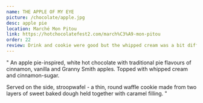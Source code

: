 ```yaml
---
name: THE APPLE OF MY EYE
picture: /chocolate/apple.jpg
desc: apple pie
location: Marché Mon Pitou
link: https://hotchocolatefest2.com/march%C3%A9-mon-pitou
order: 22
review: Drink and cookie were good but the whipped cream was a bit different the rest of them but I can't put my tongue on it haha
---
```


"
An apple pie-inspired, white hot chocolate with traditional pie flavours of cinnamon, vanilla and Granny Smith apples. Topped with whipped cream and cinnamon-sugar.

Served on the side, stroopwafel - a thin, round waffle cookie made from two layers of sweet baked dough held together with caramel filling.
"
